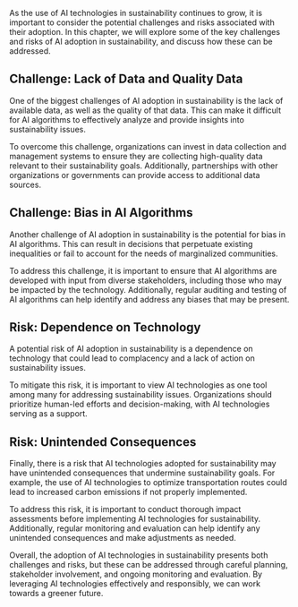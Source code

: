 

As the use of AI technologies in sustainability continues to grow, it is important to consider the potential challenges and risks associated with their adoption. In this chapter, we will explore some of the key challenges and risks of AI adoption in sustainability, and discuss how these can be addressed.

Challenge: Lack of Data and Quality Data
----------------------------------------

One of the biggest challenges of AI adoption in sustainability is the lack of available data, as well as the quality of that data. This can make it difficult for AI algorithms to effectively analyze and provide insights into sustainability issues.

To overcome this challenge, organizations can invest in data collection and management systems to ensure they are collecting high-quality data relevant to their sustainability goals. Additionally, partnerships with other organizations or governments can provide access to additional data sources.

Challenge: Bias in AI Algorithms
--------------------------------

Another challenge of AI adoption in sustainability is the potential for bias in AI algorithms. This can result in decisions that perpetuate existing inequalities or fail to account for the needs of marginalized communities.

To address this challenge, it is important to ensure that AI algorithms are developed with input from diverse stakeholders, including those who may be impacted by the technology. Additionally, regular auditing and testing of AI algorithms can help identify and address any biases that may be present.

Risk: Dependence on Technology
------------------------------

A potential risk of AI adoption in sustainability is a dependence on technology that could lead to complacency and a lack of action on sustainability issues.

To mitigate this risk, it is important to view AI technologies as one tool among many for addressing sustainability issues. Organizations should prioritize human-led efforts and decision-making, with AI technologies serving as a support.

Risk: Unintended Consequences
-----------------------------

Finally, there is a risk that AI technologies adopted for sustainability may have unintended consequences that undermine sustainability goals. For example, the use of AI technologies to optimize transportation routes could lead to increased carbon emissions if not properly implemented.

To address this risk, it is important to conduct thorough impact assessments before implementing AI technologies for sustainability. Additionally, regular monitoring and evaluation can help identify any unintended consequences and make adjustments as needed.

Overall, the adoption of AI technologies in sustainability presents both challenges and risks, but these can be addressed through careful planning, stakeholder involvement, and ongoing monitoring and evaluation. By leveraging AI technologies effectively and responsibly, we can work towards a greener future.
